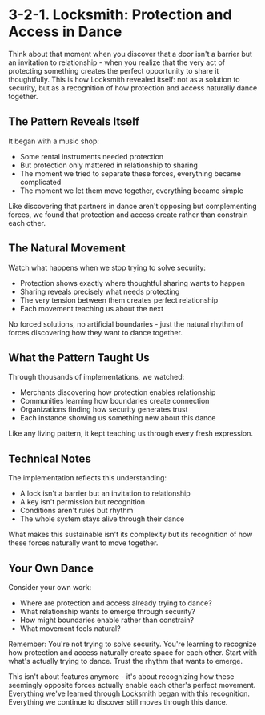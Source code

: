 # 3-2-1. Locksmith: Protection and Access in Dance

Think about that moment when you discover that a door isn't a barrier but an invitation to relationship - when you realize that the very act of protecting something creates the perfect opportunity to share it thoughtfully. This is how Locksmith revealed itself: not as a solution to security, but as a recognition of how protection and access naturally dance together.

## The Pattern Reveals Itself

It began with a music shop:

* Some rental instruments needed protection
* But protection only mattered in relationship to sharing
* The moment we tried to separate these forces, everything became complicated
* The moment we let them move together, everything became simple

Like discovering that partners in dance aren't opposing but complementing forces, we found that protection and access create rather than constrain each other.

## The Natural Movement

Watch what happens when we stop trying to solve security:

* Protection shows exactly where thoughtful sharing wants to happen
* Sharing reveals precisely what needs protecting
* The very tension between them creates perfect relationship
* Each movement teaching us about the next

No forced solutions, no artificial boundaries - just the natural rhythm of forces discovering how they want to dance together.

## What the Pattern Taught Us

Through thousands of implementations, we watched:

* Merchants discovering how protection enables relationship
* Communities learning how boundaries create connection
* Organizations finding how security generates trust
* Each instance showing us something new about this dance

Like any living pattern, it kept teaching us through every fresh expression.

## Technical Notes

The implementation reflects this understanding:

* A lock isn't a barrier but an invitation to relationship
* A key isn't permission but recognition
* Conditions aren't rules but rhythm
* The whole system stays alive through their dance

What makes this sustainable isn't its complexity but its recognition of how these forces naturally want to move together.

## Your Own Dance

Consider your own work:

* Where are protection and access already trying to dance?
* What relationship wants to emerge through security?
* How might boundaries enable rather than constrain?
* What movement feels natural?

Remember: You're not trying to solve security. You're learning to recognize how protection and access naturally create space for each other. Start with what's actually trying to dance. Trust the rhythm that wants to emerge.

This isn't about features anymore - it's about recognizing how these seemingly opposite forces actually enable each other's perfect movement. Everything we've learned through Locksmith began with this recognition. Everything we continue to discover still moves through this dance.
